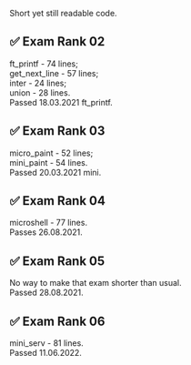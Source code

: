 Short yet still readable code.

## :white_check_mark: Exam Rank 02  
ft_printf - 74 lines;  
get_next_line - 57 lines;  
inter - 24 lines;  
union - 28 lines.  
Passed 18.03.2021 ft_printf.
  
## :white_check_mark: Exam Rank 03
micro_paint - 52 lines;  
mini_paint - 54 lines.  
Passed 20.03.2021 mini.

## :white_check_mark: Exam Rank 04  
microshell - 77 lines.  
Passes 26.08.2021.
  
## :white_check_mark: Exam Rank 05
No way to make that exam shorter than usual.  
Passed 28.08.2021.

## :white_check_mark: Exam Rank 06
mini_serv - 81 lines.  
Passed 11.06.2022.
